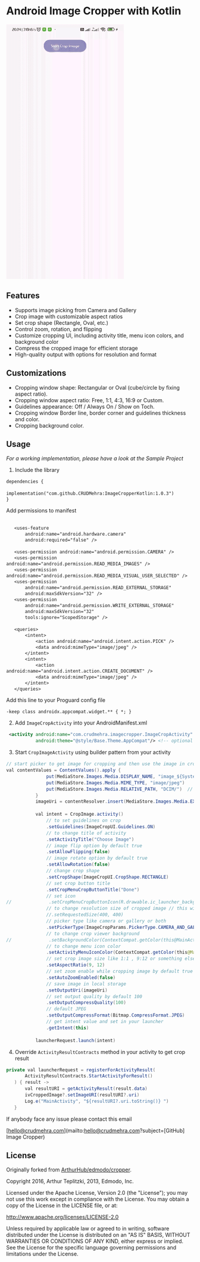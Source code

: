 Android Image Cropper with Kotlin
=======

![Crop](https://github.com/CRUDMehra/ImageCropperKotlin/blob/main/sample/demo_large.gif?raw=true)


## Features
- Supports image picking from Camera and Gallery
- Crop image with customizable aspect ratios
- Set crop shape (Rectangle, Oval, etc.)
- Control zoom, rotation, and flipping
- Customize cropping UI, including activity title, menu icon colors, and background color
- Compress the cropped image for efficient storage
- High-quality output with options for resolution and format



## Customizations
- Cropping window shape: Rectangular or Oval (cube/circle by fixing aspect ratio).
- Cropping window aspect ratio: Free, 1:1, 4:3, 16:9 or Custom.
- Guidelines appearance: Off / Always On / Show on Toch.
- Cropping window Border line, border corner and guidelines thickness and color.
- Cropping background color.


## Usage
*For a working implementation, please have a look at the Sample Project*


1. Include the library

 ```
 dependencies {
     	        implementation("com.github.CRUDMehra:ImageCropperKotlin:1.0.3")
 }
 ```

Add permissions to manifest

 ```
 
    <uses-feature
        android:name="android.hardware.camera"
        android:required="false" />

    <uses-permission android:name="android.permission.CAMERA" />
    <uses-permission android:name="android.permission.READ_MEDIA_IMAGES" />
    <uses-permission android:name="android.permission.READ_MEDIA_VISUAL_USER_SELECTED" />
    <uses-permission
        android:name="android.permission.READ_EXTERNAL_STORAGE"
        android:maxSdkVersion="32" />
    <uses-permission
        android:name="android.permission.WRITE_EXTERNAL_STORAGE"
        android:maxSdkVersion="32"
        tools:ignore="ScopedStorage" />

    <queries>
        <intent>
            <action android:name="android.intent.action.PICK" />
            <data android:mimeType="image/jpeg" />
        </intent>
        <intent>
            <action android:name="android.intent.action.CREATE_DOCUMENT" />
            <data android:mimeType="image/jpeg" />
        </intent>
    </queries>

```
Add this line to your Proguard config file
```
-keep class androidx.appcompat.widget.** { *; }
```



2. Add `ImageCropActivity` into your AndroidManifest.xml
 ```xml
  <activity android:name="com.crudmehra.imagecropper.ImageCropActivity"
            android:theme="@style/Base.Theme.AppCompat"/> <!-- optional (needed if default theme has no action bar) -->
 ```

3. Start `CropImageActivity` using builder pattern from your activity
 ```java
 // start picker to get image for cropping and then use the image in cropping activity
 val contentValues = ContentValues().apply {
                put(MediaStore.Images.Media.DISPLAY_NAME, "image_${System.currentTimeMillis()}.jpg")
                put(MediaStore.Images.Media.MIME_TYPE, "image/jpeg")
                put(MediaStore.Images.Media.RELATIVE_PATH, "DCIM/")  // Optional: specify folder
            }
            imageUri = contentResolver.insert(MediaStore.Images.Media.EXTERNAL_CONTENT_URI, contentValues)!!

            val intent = CropImage.activity()
                // to set guidelines on crop
                .setGuidelines(ImageCropUI.Guidelines.ON)
                // to change title of activity
                .setActivityTitle("Choose Image")
                // image flip option by default true
                .setAllowFlipping(false)
                // image rotate option by default true
                .setAllowRotation(false)
                // change crop shape
                .setCropShape(ImageCropUI.CropShape.RECTANGLE)
                // set crop button title
                .setCropMenuCropButtonTitle("Done")
                // set icon
//              .setCropMenuCropButtonIcon(R.drawable.ic_launcher_background)
                // to change resolution size of cropped image // this will change image quality // you also can skip this step for high quality image
                //.setRequestedSize(400, 400)
                // picker type like camera or gallery or both
                .setPickerType(ImageCropParams.PickerType.CAMERA_AND_GALLERY)
                // to change crop viewer background
//              .setBackgroundColor(ContextCompat.getColor(this@MainActivity, R.color.white))
                // to change menu icon color
                .setActivityMenuIconColor(ContextCompat.getColor(this@MainActivity, R.color.white))
                // set crop image size like 1:1 , 9:12 or something else
                .setAspectRatio(9, 12)
                // set zoom enable while cropping image by default true
                .setAutoZoomEnabled(false)
                // save image in local storage
                .setOutputUri(imageUri)
                // set output quality by default 100
                .setOutputCompressQuality(100)
                // default JPEG
                .setOutputCompressFormat(Bitmap.CompressFormat.JPEG)
                // get intent value and set in your launcher
                .getIntent(this)

            launcherRequest.launch(intent)
 ```



4. Override `ActivityResultContracts` method in your activity to get crop result
 ```java
private val launcherRequest = registerForActivityResult(
        ActivityResultContracts.StartActivityForResult()
    ) { result ->
        val resultURI = getActivityResult(result.data)
        ivCroppedImage?.setImageURI(resultURI?.uri)
        Log.e("MainActivity", "${resultURI?.uri.toString()} ")
    }
 ``` 

If anybody face any issue please contact this email

[hello@crudmehra.com](mailto:hello@crudmehra.com?subject=[GitHub] Image Cropper)

## License
Originally forked from [ArthurHub/edmodo/cropper](https://github.com/ArthurHub/Android-Image-Cropper.git).

Copyright 2016, Arthur Teplitzki, 2013, Edmodo, Inc.

Licensed under the Apache License, Version 2.0 (the "License"); you may not use this work except in compliance with the   License.
You may obtain a copy of the License in the LICENSE file, or at:

http://www.apache.org/licenses/LICENSE-2.0

Unless required by applicable law or agreed to in writing, software distributed under the License is distributed on an "AS   IS" BASIS, WITHOUT WARRANTIES OR CONDITIONS OF ANY KIND, either express or implied. See the License for the specific language governing permissions and limitations under the License.
